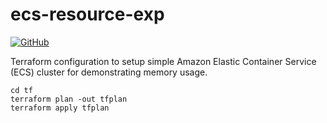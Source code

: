 # ecs-resource-exp

[![GitHub](https://img.shields.io/github/license/shihanng/ecs-resource-exp)](https://github.com/shihanng/ecs-resource-exp/blob/trunk/LICENSE)

Terraform configuration to setup simple Amazon Elastic Container Service (ECS) cluster for demonstrating memory usage.

```console
cd tf
terraform plan -out tfplan
terraform apply tfplan
```
